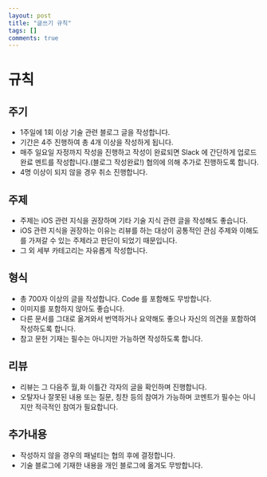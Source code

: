 ```yaml
---
layout: post
title: "글쓰기 규칙"
tags: []
comments: true
---
```

# 규칙
## 주기
- 1주일에 1회 이상 기술 관련 블로그 글을 작성합니다.
- 기간은 4주 진행하여 총 4개 이상을 작성하게 됩니다.
- 매주 일요일 자정까지 작성을 진행하고 작성이 완료되면 Slack 에 간단하게 업로드 완료 멘트를 작성합니다.(블로그 작성완료!)
협의에 의해 추가로 진행하도록 합니다.
- 4명 이상이 되지 않을 경우 취소 진행합니다.
## 주제
- 주제는 iOS 관련 지식을 권장하며 기타 기술 지식 관련 글을 작성해도 좋습니다.
- iOS 관련 지식을 권장하는 이유는 리뷰를 하는 대상이 공통적인 관심 주제와 이해도를 가져갈 수 있는 주제라고 판단이 되었기 때문입니다.
- 그 외 세부 카테고리는 자유롭게 작성합니다.
## 형식
- 총 700자 이상의 글을 작성합니다. Code 를 포함해도 무방합니다.
- 이미지를 포함하지 않아도 좋습니다.
- 다른 문서를 그대로 옮겨와서 번역하거나 요약해도 좋으나 자신의 의견을 포함하여 작성하도록 합니다.
- 참고 문헌 기재는 필수는 아니지만 가능하면 작성하도록 합니다.
## 리뷰
- 리뷰는 그 다음주 월,화 이틀간 각자의 글을 확인하며 진행합니다.
- 오탈자나 잘못된 내용 또는 질문, 칭찬 등의 참여가 가능하며 코멘트가 필수는 아니지만 적극적인 참여가 필요합니다.
## 추가내용
- 작성하지 않을 경우의 패널티는 협의 후에 결정합니다.
- 기술 블로그에 기재한 내용을 개인 블로그에 옮겨도 무방합니다.
